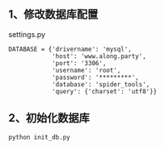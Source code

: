 ## 1、修改数据库配置
settings.py

    DATABASE = {'drivername': 'mysql',
                'host': 'www.along.party',
                'port': '3306',
                'username': 'root',
                'password': '*********',
                'database': 'spider_tools',
                'query': {'charset': 'utf8'}}


## 2、初始化数据库

    python init_db.py